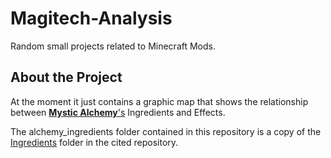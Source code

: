 # Magitech-Analysis
 Random small projects related to Minecraft Mods.

## About the Project
 At the moment it just contains a graphic map that shows the relationship between [**Mystic Alchemy**'s](https://github.com/Mithion/Mystic-Alchemy/) Ingredients and Effects.

 The alchemy_ingredients folder contained in this repository is a copy of the [Ingredients](https://github.com/Mithion/Mystic-Alchemy/tree/master/src/main/resources/data/mysticalchemy/recipes/ingredients) folder in the cited repository.
